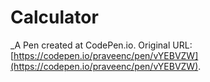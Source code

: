# Calculator
 _A Pen created at CodePen.io. Original URL: [https://codepen.io/praveenc/pen/vYEBVZW](https://codepen.io/praveenc/pen/vYEBVZW).

 